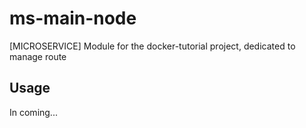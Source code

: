 # ms-main-node
[MICROSERVICE] Module for the docker-tutorial project, dedicated to manage route

## Usage

In coming...
